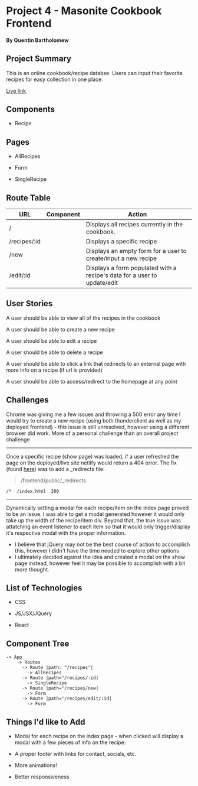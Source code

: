 # Project 4 - Masonite Cookbook Frontend

#### By Quentin Bartholomew

## Project  Summary

This is an online cookbook/recipe databse. Users can input their favorite recipes for easy collection in one place.

<a href="#">Live link</a>

## Components

* Recipe

## Pages

* AllRecipes

* Form

* SingleRecipe

## Route Table

| URL | Component | Action |
|-----|--------|--------|
| / | <SingleRecipe /> | Displays all recipes currently in the cookbook.
| /recipes/:id | <SingleRecipe /> | Displays a specific recipe
| /new | <Form /> | Displays an empty form for a user to create/input a new recipe
| /edit/:id | <Form /> | Displays a form populated with a recipe's data for a user to update/edit

## User Stories

A user should be able to view all of the recipes in the cookbook

A user should be able to create a new recipe

A user should be able to edit a recipe

A user should be able to delete a recipe

A user should be able to click a link that redirects to an external page with more info on a recipe (if url is provided)

A user should be able to access/redirect to the homepage at any point

## Challenges

Chrome was giving me a few issues and throwing a 500 error any time I would try to create a new recipe (using both thunderclient as well as my deployed frontend) - this issue is still unresolved, however using a different browser did work. More of a personal challenge than an overall project challenge
___

Once a specific recipe (show page) was loaded, if a user refreshed the page on the deployed/live site netlify would return a 404 error. The fix (found [here](https://stackoverflow.com/questions/58065603/netlify-renders-404-on-page-refresh-using-react-and-react-router)) was to add a _redirects file:

>/frontend/public/_redirects
```
/*  /index.html  200
```
___
Dynamically setting a modal for each recipe/item on the index page proved to be an issue. I was able to get a modal generated however it would only take up the width of the recipe/item div. Beyond that, the true issue was attatching an event listener to each item so that it would only trigger/display it's respective modal with the proper information. 
- I believe that jQuery may not be the best course of action to accomplish this, however I didn't have the time needed to explore other options
- I ultimately decided against the idea and created a modal on the show page instead, however feel it may be possible to accomplish with a bit more thought.

## List of Technologies

* CSS

* JS/JSX/JQuery

* React

## Component Tree

```
-> App
    -> Routes
      -> Route |path: "/recipes"|
        -> AllRecipes
      -> Route |path="/recipes/:id|
        -> SingleRecipe
      -> Route |path="/recipes/new|
        -> Form
      -> Route |path="/recipes/edit/:id|
        -> Form
```

## Things I'd like to Add

- Modal for each recipe on the index page - when clicked will display a modal with a few pieces of info on the recipe.

- A proper footer with links for contact, socials, etc.

- More animations!

- Better responsiveness